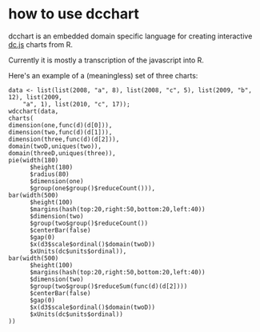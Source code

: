 # how to use dcchart

dcchart is an embedded domain specific language for creating interactive
[dc.js](http://nickqizhu.github.com/dc.js/) charts from R.

Currently it is mostly a transcription of the javascript into R.

Here's an example of a (meaningless) set of three charts:


    data <- list(list(2008, "a", 8), list(2008, "c", 5), list(2009, "b", 12), list(2009, 
        "a", 1), list(2010, "c", 17));
    wdcchart(data,
    charts(
    dimension(one,func(d)(d[0])),
    dimension(two,func(d)(d[1])),
    dimension(three,func(d)(d[2])),
    domain(twoD,uniques(two)),
    domain(threeD,uniques(three)),
    pie(width(180)
          $height(180)
          $radius(80)
          $dimension(one)
          $group(one$group()$reduceCount())),
    bar(width(500)
          $height(100)
          $margins(hash(top:20,right:50,bottom:20,left:40))
          $dimension(two)
          $group(two$group()$reduceCount())
          $centerBar(false)
          $gap(0)
          $x(d3$scale$ordinal()$domain(twoD))
          $xUnits(dc$units$ordinal)),
    bar(width(500)
          $height(100)
          $margins(hash(top:20,right:50,bottom:20,left:40))
          $dimension(two)
          $group(two$group()$reduceSum(func(d)(d[2])))
          $centerBar(false)
          $gap(0)
          $x(d3$scale$ordinal()$domain(twoD))
          $xUnits(dc$units$ordinal))
    ))
